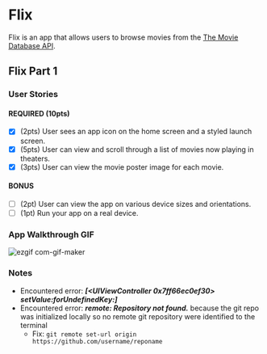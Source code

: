 # Flix

Flix is an app that allows users to browse movies from the [The Movie Database API](http://docs.themoviedb.apiary.io/#).

## Flix Part 1

### User Stories

#### REQUIRED (10pts)
- [x] (2pts) User sees an app icon on the home screen and a styled launch screen.
- [x] (5pts) User can view and scroll through a list of movies now playing in theaters.
- [x] (3pts) User can view the movie poster image for each movie.

#### BONUS
- [ ] (2pt) User can view the app on various device sizes and orientations.
- [ ] (1pt) Run your app on a real device.

### App Walkthrough GIF
![ezgif com-gif-maker](https://user-images.githubusercontent.com/73403466/189800713-3ea7b70c-2b05-479d-ba6c-ec478429f956.gif)

### Notes
- Encountered error: ***[<UIViewController 0x7ff66ec0ef30> setValue:forUndefinedKey:]***
- Encountered error: ***remote: Repository not found.*** because the git repo was initialized locally so no remote git repository were identified to the terminal
  - Fix: ```git remote set-url origin https://github.com/username/reponame```
